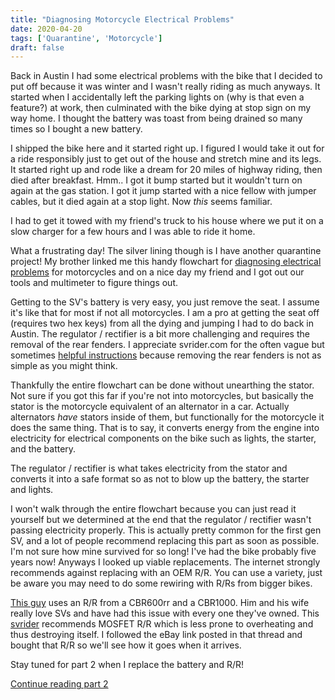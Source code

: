 ```yaml
---
title: "Diagnosing Motorcycle Electrical Problems"
date: 2020-04-20
tags: ['Quarantine', 'Motorcycle']
draft: false
---
```


Back in Austin I had some electrical problems with the bike that I decided to put off because it was winter and I wasn't really riding as much anyways. It started when I accidentally left the parking lights on (why is that even a feature?) at work, then culminated with the bike dying at stop sign on my way home. I thought the battery was toast from being drained so many times so I bought a new battery.

I shipped the bike here and it started right up. I figured I would take it out for a ride responsibly just to get out of the house and stretch mine and its legs. It started right up and rode like a dream for 20 miles of highway riding, then died after breakfast. Hmm.. I got it bump started but it wouldn't turn on again at the gas station. I got it jump started with a nice fellow with jumper cables, but it died again at a stop light. Now *this* seems familiar.

I had to get it towed with my friend's truck to his house where we put it on a slow charger for a few hours and I was able to ride it home.

What a frustrating day! The silver lining though is I have another quarantine project! My brother linked me this handy flowchart for [diagnosing electrical problems](http://pc800.questofmystery.com/repairguide/fault_find.pdf) for motorcycles and on a nice day my friend and I got out our tools and multimeter to figure things out.

Getting to the SV's battery is very easy, you just remove the seat. I assume it's like that for most if not all motorcycles. I am a pro at getting the seat off (requires two hex keys) from all the dying and jumping I had to do back in Austin. The regulator / rectifier is a bit more challenging and requires the removal of the rear fenders. I appreciate svrider.com for the often vague but sometimes [helpful instructions](https://www.svrider.com/threads/rear-fender-removal-for-the-mechanically-retarded.114045/) because removing the rear fenders is not as simple as you might think.

Thankfully the entire flowchart can be done without unearthing the stator. Not sure if you got this far if you're not into motorcycles, but basically the stator is the motorcycle equivalent of an alternator in a car. Actually alternators *have* stators inside of them, but functionally for the motorcycle it does the same thing. That is to say, it converts energy from the engine into electricity for electrical components on the bike such as lights, the starter, and the battery. 

The regulator / rectifier is what takes electricity from the stator and converts it into a safe format so as not to blow up the battery, the starter and lights. 

I won't walk through the entire flowchart because you can just read it yourself but we determined at the end that the regulator / rectifier wasn't passing electricity properly. This is actually pretty common for the first gen SV, and a lot of people recommend replacing this part as soon as possible. I'm not sure how mine survived for so long! I've had the bike probably five years now! Anyways I looked up viable replacements. The internet strongly recommends against replacing with an OEM R/R. You can use a variety, just be aware you may need to do some rewiring with R/Rs from bigger bikes. 

[This guy](http://www.jimrandall.net/vrr/vrr_upgrade.htm) uses an R/R from a CBR600rr and a CBR1000. Him and his wife really love SVs and have had this issue with every one they've owned. This [svrider](https://www.svrider.com/threads/regulator-rectifier-replacement.323713/) recommends MOSFET R/R which is less prone to overheating and thus destroying itself. I followed the eBay link posted in that thread and bought that R/R so we'll see how it goes when it arrives.

Stay tuned for part 2 when I replace the battery and R/R!

[Continue reading part 2](/trips/quarantine/motorcycle-electrical-problems-2)